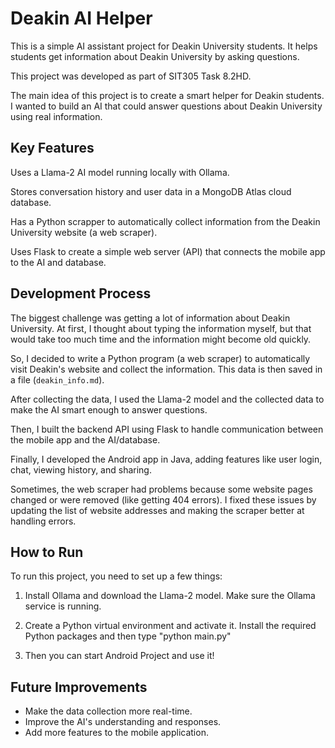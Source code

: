 # Deakin AI Helper

This is a simple AI assistant project for Deakin University students. It helps students get information about Deakin University by asking questions.

This project was developed as part of SIT305 Task 8.2HD.

The main idea of this project is to create a smart helper for Deakin students. I wanted to build an AI that could answer questions about Deakin University using real information.

## Key Features

Uses a Llama-2 AI model running locally with Ollama.

Stores conversation history and user data in a MongoDB Atlas cloud database.

Has a Python scrapper to automatically collect information from the Deakin University website (a web scraper).

Uses Flask to create a simple web server (API) that connects the mobile app to the AI and database.

## Development Process

The biggest challenge was getting a lot of information about Deakin University. At first, I thought about typing the information myself, but that would take too much time and the information might become old quickly.

So, I decided to write a Python program (a web scraper) to automatically visit Deakin's website and collect the information. This data is then saved in a file (`deakin_info.md`).

After collecting the data, I used the Llama-2 model and the collected data to make the AI smart enough to answer questions.

Then, I built the backend API using Flask to handle communication between the mobile app and the AI/database.

Finally, I developed the Android app in Java, adding features like user login, chat, viewing history, and sharing.

Sometimes, the web scraper had problems because some website pages changed or were removed (like getting 404 errors). I fixed these issues by updating the list of website addresses and making the scraper better at handling errors.

## How to Run

To run this project, you need to set up a few things:

1.  Install Ollama and download the Llama-2 model. Make sure the Ollama service is running.
  
2.  Create a Python virtual environment and activate it. Install the required Python packages and then type "python main.py"

3.  Then you can start Android Project and use it!


## Future Improvements

*   Make the data collection more real-time.
*   Improve the AI's understanding and responses.
*   Add more features to the mobile application.
